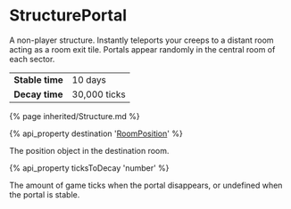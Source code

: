 # StructurePortal

<img src="img/portal.png" alt="" align="right" />

A non-player structure. Instantly teleports your creeps to a distant room acting as a room exit tile. 
Portals appear randomly in the central room of each sector.</p>

<table class="table gameplay-info">
    <tbody>
    <tr>
        <td><strong>Stable time</strong></td>
        <td>10 days</td>
    </tr>
    <tr>
        <td><strong>Decay time</strong></td>
        <td>30,000 ticks</td>
    </tr>
    </tbody>
</table>

{% page inherited/Structure.md %}


{% api_property destination '<a href="#RoomPosition">RoomPosition</a>' %}



The position object in the destination room.



{% api_property ticksToDecay 'number' %}



The amount of game ticks when the portal disappears, or undefined when the portal is stable.


